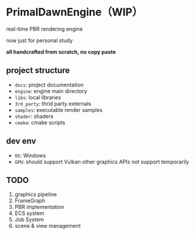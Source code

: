 # PrimalDawnEngine（WIP）

real-time PBR rendering engine

now just for personal study

**all handcrafted from scratch, no copy paste**

## project structure

- `docs`: project documentation
- `engine`: engine main directory
- `libs`: local libraries
- `3rd_party`: thrid party externals
- `samples`: executable render samples
- `shader`: shaders
- `cmake`: cmake scripts

## dev env

- `OS`: Windows
- `GPU`: should support Vulkan other graphics APIs not support temporarily

## TODO

1. graphics pipeline
2. FrameGraph
3. PBR implementation
4. ECS system
5. Job System
6. scene & view management
